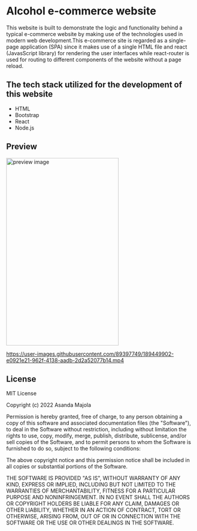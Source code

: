 # Alcohol e-commerce website

This website is built to demonstrate the logic and functionality behind a typical e-commerce website by making use of the technologies used in modern web development.This e-commerce site is regarded as a single-page application (SPA) since it makes use of a single HTML file and react (JavasScript library) for rendering the user interfaces while react-router is used for routing to different components of the website without a page reload.

## The tech stack utilized for the development of this website

* HTML
* Bootstrap
* React
* Node.js

## Preview

<img src="https://user-images.githubusercontent.com/89397749/189449952-d7d4d93e-b1f9-4351-bafa-25728b347761.png" alt="preview image" width="300px" height="500px"/>

https://user-images.githubusercontent.com/89397749/189449902-e0921e21-962f-4138-aadb-2d2a52077b14.mp4

## License

MIT License

Copyright (c) 2022 Asanda Majola

Permission is hereby granted, free of charge, to any person obtaining a copy
of this software and associated documentation files (the "Software"), to deal
in the Software without restriction, including without limitation the rights
to use, copy, modify, merge, publish, distribute, sublicense, and/or sell
copies of the Software, and to permit persons to whom the Software is
furnished to do so, subject to the following conditions:

The above copyright notice and this permission notice shall be included in all
copies or substantial portions of the Software.

THE SOFTWARE IS PROVIDED "AS IS", WITHOUT WARRANTY OF ANY KIND, EXPRESS OR
IMPLIED, INCLUDING BUT NOT LIMITED TO THE WARRANTIES OF MERCHANTABILITY,
FITNESS FOR A PARTICULAR PURPOSE AND NONINFRINGEMENT. IN NO EVENT SHALL THE
AUTHORS OR COPYRIGHT HOLDERS BE LIABLE FOR ANY CLAIM, DAMAGES OR OTHER
LIABILITY, WHETHER IN AN ACTION OF CONTRACT, TORT OR OTHERWISE, ARISING FROM,
OUT OF OR IN CONNECTION WITH THE SOFTWARE OR THE USE OR OTHER DEALINGS IN THE
SOFTWARE.
